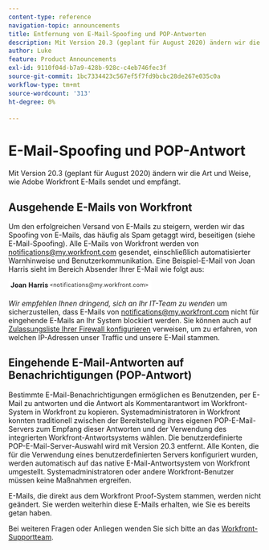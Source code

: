 ```yaml
---
content-type: reference
navigation-topic: announcements
title: Entfernung von E-Mail-Spoofing und POP-Antworten
description: Mit Version 20.3 (geplant für August 2020) ändern wir die Art und Weise, wie Adobe Workfront E-Mails sendet und empfängt.
author: Luke
feature: Product Announcements
exl-id: 9110f04d-b7a9-428b-928c-c4eb746fec3f
source-git-commit: 1bc7334423c567ef5f7fd9bcbc28de267e035c0a
workflow-type: tm+mt
source-wordcount: '313'
ht-degree: 0%

---
```


# E-Mail-Spoofing und POP-Antwort

Mit Version 20.3 (geplant für August 2020) ändern wir die Art und Weise, wie Adobe Workfront E-Mails sendet und empfängt.

## Ausgehende E-Mails von Workfront

Um den erfolgreichen Versand von E-Mails zu steigern, werden wir das Spoofing von E-Mails, das häufig als Spam getaggt wird, beseitigen (siehe E-Mail-Spoofing). Alle E-Mails von Workfront werden von notifications@my.workfront.com gesendet, einschließlich automatisierter Warnhinweise und Benutzerkommunikation. Eine Beispiel-E-Mail von Joan Harris sieht im Bereich Absender Ihrer E-Mail wie folgt aus:

![](assets/noreply.png)

*Wir empfehlen Ihnen dringend, sich an Ihr IT-Team zu wenden* um sicherzustellen, dass E-Mails von notifications@my.workfront.com nicht für eingehende E-Mails an Ihr System blockiert werden. Sie können auch auf [Zulassungsliste Ihrer Firewall konfigurieren](../../../administration-and-setup/get-started-wf-administration/configure-your-firewall.md) verweisen, um zu erfahren, von welchen IP-Adressen unser Traffic und unsere E-Mail stammen.

## Eingehende E-Mail-Antworten auf Benachrichtigungen (POP-Antwort)

Bestimmte E-Mail-Benachrichtigungen ermöglichen es Benutzenden, per E-Mail zu antworten und die Antwort als Kommentarantwort im Workfront-System in Workfront zu kopieren. Systemadministratoren in Workfront konnten traditionell zwischen der Bereitstellung ihres eigenen POP-E-Mail-Servers zum Empfang dieser Antworten und der Verwendung des integrierten Workfront-Antwortsystems wählen. Die benutzerdefinierte POP-E-Mail-Server-Auswahl wird mit Version 20.3 entfernt. Alle Konten, die für die Verwendung eines benutzerdefinierten Servers konfiguriert wurden, werden automatisch auf das native E-Mail-Antwortsystem von Workfront umgestellt. Systemadministratoren oder andere Workfront-Benutzer müssen keine Maßnahmen ergreifen.

E-Mails, die direkt aus dem Workfront Proof-System stammen, werden nicht geändert. Sie werden weiterhin diese E-Mails erhalten, wie Sie es bereits getan haben.

Bei weiteren Fragen oder Anliegen wenden Sie sich bitte an das [Workfront-Supportteam](https://one.workfront.com/s/support?language=en_US).

